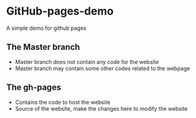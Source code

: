 # GitHub-pages-demo
A simple demo for github pages

## The Master branch
- Master branch does not contain any code for the website
- Master branch may contain some other codes related to the webpage

## The gh-pages
- Contains the code to host the website
- Source of the website, make the changes here to modify the website